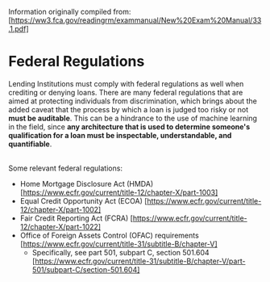 Information originally compiled from: [https://ww3.fca.gov/readingrm/exammanual/New%20Exam%20Manual/33.1.pdf]

# Federal Regulations 

Lending Institutions must comply with federal regulations as well when crediting or denying loans.  There are many federal regulations that are aimed at protecting individuals from discrimination, which brings about the added caveat that the process by which a loan is judged too risky or not **must be auditable**.  This can be a hindrance to the use of machine learning in the field, since **any architecture that is used to determine someone's qualification for a loan must be inspectable, understandable, and quantifiable**.

\
Some relevant federal regulations:
- Home Mortgage Disclosure Act (HMDA) [https://www.ecfr.gov/current/title-12/chapter-X/part-1003]
- Equal Credit Opportunity Act (ECOA) [https://www.ecfr.gov/current/title-12/chapter-X/part-1002]
- Fair Credit Reporting Act (FCRA) [https://www.ecfr.gov/current/title-12/chapter-X/part-1022]
- Office of Foreign Assets Control (OFAC) requirements [https://www.ecfr.gov/current/title-31/subtitle-B/chapter-V]
  - Specifically, see part 501, subpart C, section 501.604 [https://www.ecfr.gov/current/title-31/subtitle-B/chapter-V/part-501/subpart-C/section-501.604]

